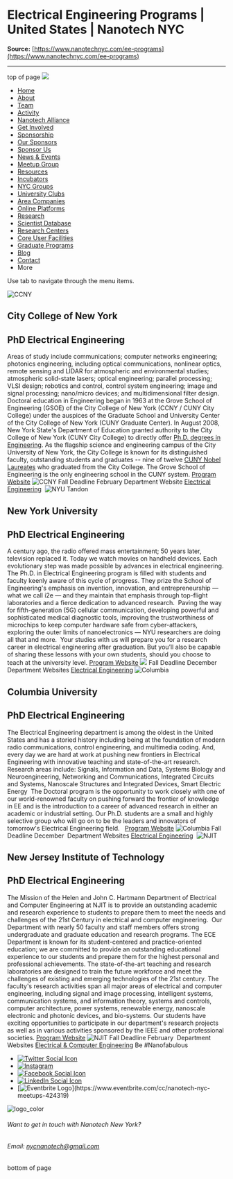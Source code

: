 # Electrical Engineering Programs | United States | Nanotech NYC

**Source:** [https://www.nanotechnyc.com/ee-programs](https://www.nanotechnyc.com/ee-programs)

---

top of page
[![](https://static.wixstatic.com/media/08758d_7d20c73eab55413cb85b9725de9dddc7~/v1/fill/w_160,h_44,al_c,q_85,usm_0.66_1.00_0.01,enc_avif,quality_auto/)](https://www.nanotechnyc.com)
* [Home](https://www.nanotechnyc.com)
* [About](https://www.nanotechnyc.com/about)
* [Team](https://www.nanotechnyc.com/team)
* [Activity](https://www.nanotechnyc.com/activity)
* [Nanotech Alliance](https://www.nanotechnyc.com/nanotech-alliance)
* [Get Involved](https://www.nanotechnyc.com/get-involved)
* [Sponsorship](https://www.nanotechnyc.com/copy-of-sponsorship)
* [Our Sponsors](https://www.nanotechnyc.com/copy-of-our-sponsors)
* [Sponsor Us](https://www.nanotechnyc.com/sponsor)
* [News & Events](https://www.nanotechnyc.com/newsevents)
* [Meetup Group](https://www.nanotechnyc.com/meetup-group)
* [Resources](https://www.nanotechnyc.com/resources)
* [Incubators](https://www.nanotechnyc.com/incubators)
* [NYC Groups](https://www.nanotechnyc.com/nyc-groups)
* [University Clubs](https://www.nanotechnyc.com/university-clubs)
* [Area Companies](https://www.nanotechnyc.com/nyc-area-companies)
* [Online Platforms](https://www.nanotechnyc.com/online-platforms)
* [Research](https://www.nanotechnyc.com/nyc-research)
* [Scientist Database](https://www.nanotechnyc.com/scientistdatabase)
* [Research Centers](https://www.nanotechnyc.com/research-centers)
* [Core User Facilities](https://www.nanotechnyc.com/coreuserfacilities)
* [Graduate Programs](https://www.nanotechnyc.com/graduateprograms)
* [Blog](https://www.nanotechnyc.com/blog)
* [Contact](https://www.nanotechnyc.com/contact)
* More

Use tab to navigate through the menu items.

![CCNY ](https://static.wixstatic.com/media/08758d_adb7d8a85d1245959a887e22b72890be~/v1/fill/w_490,h_600,al_c,q_80,enc_avif,quality_auto/CCNY%)
## City College of New York
## PhD Electrical Engineering

Areas of study include communications; computer networks engineering; photonics engineering, including optical communications, nonlinear optics, remote sensing and LIDAR for atmospheric and environmental studies; atmospheric solid-state lasers; optical engineering; parallel processing; VLSI design; robotics and control, control system engineering; image and signal processing; nano/micro devices; and multidimensional filter design.
​
Doctoral education in Engineering began in 1963 at the Grove School of Engineering (GSOE) of the City College of New York (CCNY / CUNY City College) under the auspices of the Graduate School and University Center of the City College of New York (CUNY Graduate Center). In August 2008, New York State's Department of Education granted authority to the City College of New York (CUNY City College) to directly offer [Ph.D. degrees in Engineering](https://www.ccny.cuny.edu/engineering/phd). As the flagship science and engineering campus of the City University of New York, the City College is known for its distinguished faculty, outstanding students and graduates -- nine of twelve [CUNY Nobel Laureates](http://www.cuny.edu/about/people/alumni/nobel-laureates.html) who graduated from the City College. The Grove School of Engineering is the only engineering school in the CUNY system.
[Program Website](https://www.ccny.cuny.edu/eleceng/phdprogram)
![CCNY ](https://static.wixstatic.com/media/08758d_b1462117213347dc8277ebfece0ab02e~/v1/fill/w_192,h_77,al_c,q_80,usm_0.66_1.00_0.01,enc_avif,quality_auto/CCNY%)
Fall Deadline
February​
Department Website
[Electrical Engineering](https://www.ccny.cuny.edu/eleceng)
​
​
![NYU Tandon ](https://static.wixstatic.com/media/08758d_891a153628aa4a23819347cb8a278e11~/v1/fill/w_490,h_600,al_c,q_80,enc_avif,quality_auto/NYU%20Tandon%)
## New York University
## PhD Electrical Engineering

A century ago, the radio offered mass entertainment; 50 years later, television replaced it. Today we watch movies on handheld devices. Each evolutionary step was made possible by advances in electrical engineering. The Ph.D. in Electrical Engineering program is filled with students and faculty keenly aware of this cycle of progress. They prize the School of Engineering's emphasis on invention, innovation, and entrepreneurship — what we call i2e — and they maintain that emphasis through top-flight laboratories and a fierce dedication to advanced research.
​
​Paving the way for fifth-generation (5G) cellular communication, developing powerful and sophisticated medical diagnostic tools, improving the trustworthiness of microchips to keep computer hardware safe from cyber-attackers, exploring the outer limits of nanoelectronics — NYU researchers are doing all that and more.
​
Your studies with us will prepare you for a research career in electrical engineering after graduation. But you’ll also be capable of sharing these lessons with your own students, should you choose to teach at the university level.
[Program Website](https://engineering.nyu.edu/academics/departments/electrical-and-computer-engineering)
![](https://static.wixstatic.com/media/08758d_31fd43ca7dc74ba7bef60f9b5d8e7bf6~/v1/fill/w_292,h_46,al_c,q_85,usm_0.66_1.00_0.01,enc_avif,quality_auto/)
Fall Deadline
December
​
Department Websites
[Electrical Engineering](https://engineering.nyu.edu/academics/programs/electrical-engineering-phd)
![Columbia ](https://static.wixstatic.com/media/08758d_d11e646cf2ca4be6ad8fd81a8060f0ef~/v1/fill/w_490,h_600,al_c,q_80,enc_avif,quality_auto/Columbia%)
## Columbia University
## PhD Electrical Engineering

The Electrical Engineering department is among the oldest in the United States and has a storied history including being at the foundation of modern radio communications, control engineering, and multimedia coding. And, every day we are hard at work at pushing new frontiers in Electrical Engineering with innovative teaching and state-of-the-art research.
​
​Research areas include: Signals, Information and Data, Systems Biology and Neuroengineering, Networking and Communications, Integrated Circuits and Systems, Nanoscale Structures and Integrated Devices, Smart Electric Energy
​
The Doctoral program is the opportunity to work closely with one of our world-renowned faculty on pushing forward the frontier of knowledge in EE and is the introduction to a career of advanced research in either an academic or industrial setting. Our Ph.D. students are a small and highly selective group who will go on to be the leaders and innovators of tomorrow's Electrical Engineering field.
​
​
[Program Website](http://www.ee.columbia.edu/phd-program)
![Columbia ](https://static.wixstatic.com/media/08758d_5cd9f228df0d40c88c8577ad30ab31e1~/v1/fill/w_246,h_47,al_c,q_85,usm_0.66_1.00_0.01,enc_avif,quality_auto/Columbia%)
Fall Deadline
December
​
Department Websites
[Electrical Engineering​](http://www.ee.columbia.edu/)
​
![NJIT ](https://static.wixstatic.com/media/08758d_523faa1bd99341428042b2652741e808~/v1/fill/w_490,h_600,al_c,q_80,enc_avif,quality_auto/NJIT%)
## New Jersey Institute of Technology
## PhD Electrical Engineering

The Mission of the Helen and John C. Hartmann Department of Electrical and Computer Engineering at NJIT is to provide an outstanding academic and research experience to students to prepare them to meet the needs and challenges of the 21st Century in electrical and computer engineering. 
​
Our Department with nearly 50 faculty and staff members offers strong undergraduate and graduate education and research programs. The ECE Department is known for its student-centered and practice-oriented education; we are committed to provide an outstanding educational experience to our students and prepare them for the highest personal and professional achievements. The state-of-the-art teaching and research laboratories are designed to train the future workforce and meet the challenges of existing and emerging technologies of the 21st century.
The faculty's research activities span all major areas of electrical and computer engineering, including signal and image processing, intelligent systems, communication systems, and information theory, systems and controls, computer architecture, power systems, renewable energy, nanoscale electronic and photonic devices, and bio-systems. Our students have exciting opportunities to participate in our department's research projects as well as in various activities sponsored by the IEEE and other professional societies. 
[Program Website](http://ece.njit.edu/academics/graduate/)
![NJIT ](https://static.wixstatic.com/media/08758d_7bb1636a62dd416b81d9e909dc2c8db5~/v1/fill/w_198,h_91,al_c,q_85,usm_0.66_1.00_0.01,enc_avif,quality_auto/NJIT%)
Fall Deadline
February
​
Department Websites
[Electrical & Computer Engineering](http://ece.njit.edu/)
Be #Nanofabulous 
* [![Twitter Social Icon](https://static.wixstatic.com/media//v1/fill/w_54,h_54,al_c,q_85,usm_0.66_1.00_0.01,enc_avif,quality_auto/)](https://twitter.com/NanotechNyc)
* [![Instagram](https://static.wixstatic.com/media//v1/fill/w_54,h_54,al_c,q_85,usm_0.66_1.00_0.01,enc_avif,quality_auto/)](https://www.instagram.com/nanotechnyc/)
* [![Facebook Social Icon](https://static.wixstatic.com/media//v1/fill/w_54,h_54,al_c,q_85,usm_0.66_1.00_0.01,enc_avif,quality_auto/)](https://www.facebook.com/nanotechnyc)
* [![LinkedIn Social Icon](https://static.wixstatic.com/media//v1/fill/w_54,h_54,al_c,q_85,usm_0.66_1.00_0.01,enc_avif,quality_auto/)](https://www.linkedin.com/groups/8780846/)
* [![Eventbrite Logo](https://static.wixstatic.com/media/08758d_75b6daeef3bc494cb920f81e048cb219~/v1/fill/w_54,h_54,al_c,q_85,usm_0.66_1.00_0.01,enc_avif,quality_auto/08758d_75b6daeef3bc494cb920f81e048cb219~)](https://www.eventbrite.com/cc/nanotech-nyc-meetups-424319)

![logo_color ](https://static.wixstatic.com/media/08758d_c84849ec3f6a4cf69d3dee3ba6a67d0d~/v1/fill/w_101,h_51,al_c,q_85,usm_0.66_1.00_0.01,enc_avif,quality_auto/logo_color%)
###### Want to get in touch with Nanotech New York?
###### Email: nycnanotech@gmail.com
bottom of page